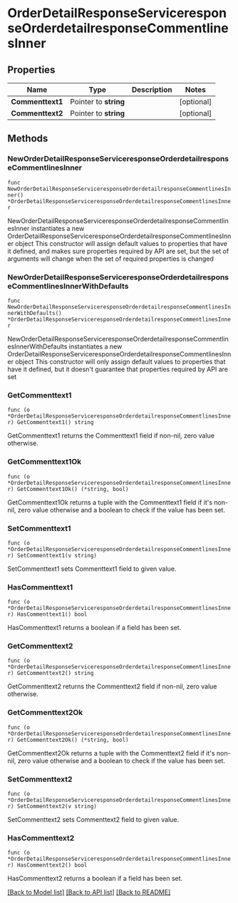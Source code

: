 # OrderDetailResponseServiceresponseOrderdetailresponseCommentlinesInner

## Properties

Name | Type | Description | Notes
------------ | ------------- | ------------- | -------------
**Commenttext1** | Pointer to **string** |  | [optional] 
**Commenttext2** | Pointer to **string** |  | [optional] 

## Methods

### NewOrderDetailResponseServiceresponseOrderdetailresponseCommentlinesInner

`func NewOrderDetailResponseServiceresponseOrderdetailresponseCommentlinesInner() *OrderDetailResponseServiceresponseOrderdetailresponseCommentlinesInner`

NewOrderDetailResponseServiceresponseOrderdetailresponseCommentlinesInner instantiates a new OrderDetailResponseServiceresponseOrderdetailresponseCommentlinesInner object
This constructor will assign default values to properties that have it defined,
and makes sure properties required by API are set, but the set of arguments
will change when the set of required properties is changed

### NewOrderDetailResponseServiceresponseOrderdetailresponseCommentlinesInnerWithDefaults

`func NewOrderDetailResponseServiceresponseOrderdetailresponseCommentlinesInnerWithDefaults() *OrderDetailResponseServiceresponseOrderdetailresponseCommentlinesInner`

NewOrderDetailResponseServiceresponseOrderdetailresponseCommentlinesInnerWithDefaults instantiates a new OrderDetailResponseServiceresponseOrderdetailresponseCommentlinesInner object
This constructor will only assign default values to properties that have it defined,
but it doesn't guarantee that properties required by API are set

### GetCommenttext1

`func (o *OrderDetailResponseServiceresponseOrderdetailresponseCommentlinesInner) GetCommenttext1() string`

GetCommenttext1 returns the Commenttext1 field if non-nil, zero value otherwise.

### GetCommenttext1Ok

`func (o *OrderDetailResponseServiceresponseOrderdetailresponseCommentlinesInner) GetCommenttext1Ok() (*string, bool)`

GetCommenttext1Ok returns a tuple with the Commenttext1 field if it's non-nil, zero value otherwise
and a boolean to check if the value has been set.

### SetCommenttext1

`func (o *OrderDetailResponseServiceresponseOrderdetailresponseCommentlinesInner) SetCommenttext1(v string)`

SetCommenttext1 sets Commenttext1 field to given value.

### HasCommenttext1

`func (o *OrderDetailResponseServiceresponseOrderdetailresponseCommentlinesInner) HasCommenttext1() bool`

HasCommenttext1 returns a boolean if a field has been set.

### GetCommenttext2

`func (o *OrderDetailResponseServiceresponseOrderdetailresponseCommentlinesInner) GetCommenttext2() string`

GetCommenttext2 returns the Commenttext2 field if non-nil, zero value otherwise.

### GetCommenttext2Ok

`func (o *OrderDetailResponseServiceresponseOrderdetailresponseCommentlinesInner) GetCommenttext2Ok() (*string, bool)`

GetCommenttext2Ok returns a tuple with the Commenttext2 field if it's non-nil, zero value otherwise
and a boolean to check if the value has been set.

### SetCommenttext2

`func (o *OrderDetailResponseServiceresponseOrderdetailresponseCommentlinesInner) SetCommenttext2(v string)`

SetCommenttext2 sets Commenttext2 field to given value.

### HasCommenttext2

`func (o *OrderDetailResponseServiceresponseOrderdetailresponseCommentlinesInner) HasCommenttext2() bool`

HasCommenttext2 returns a boolean if a field has been set.


[[Back to Model list]](../README.md#documentation-for-models) [[Back to API list]](../README.md#documentation-for-api-endpoints) [[Back to README]](../README.md)


